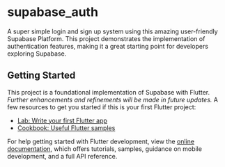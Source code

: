 # supabase_auth

A super simple login and sign up system using this amazing user-friendly Supabase Platform. This project demonstrates the implementation of authentication features, making it a great starting point for developers exploring Supabase.

## Getting Started

This project is a foundational implementation of Supabase with Flutter.
*Further enhancements and refinements will be made in future updates.*
A few resources to get you started if this is your first Flutter project:

- [Lab: Write your first Flutter app](https://docs.flutter.dev/get-started/codelab)
- [Cookbook: Useful Flutter samples](https://docs.flutter.dev/cookbook)

For help getting started with Flutter development, view the
[online documentation](https://docs.flutter.dev/), which offers tutorials,
samples, guidance on mobile development, and a full API reference.
